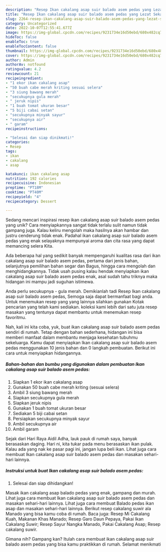 ```yaml
---
description: "Resep Ikan cakalang asap suir balado asem pedas yang Lezat Sekali"
title: "Resep Ikan cakalang asap suir balado asem pedas yang Lezat Sekali"
slug: 2264-resep-ikan-cakalang-asap-suir-balado-asem-pedas-yang-lezat-sekali
category: Uncategorized
date: 2022-10-07T12:55:41.677Z
image: https://img-global.cpcdn.com/recipes/9231734e16d50ebd/680x482cq70/ikan-cakalang-asap-suir-balado-asem-pedas-foto-resep-utama.jpg
hideToc: false
enableToc: true
enableTocContent: false
thumbnail: https://img-global.cpcdn.com/recipes/9231734e16d50ebd/680x482cq70/ikan-cakalang-asap-suir-balado-asem-pedas-foto-resep-utama.jpg
cover: https://img-global.cpcdn.com/recipes/9231734e16d50ebd/680x482cq70/ikan-cakalang-asap-suir-balado-asem-pedas-foto-resep-utama.jpg
author: Admin
authorAv: notfound
ratingvalue: 4.2
reviewcount: 21
recipeingredient:
- "1 ekor ikan cakalang asap"
- "50 buah cabe merah kriting sesuai selera"
- "3 siung bawang merah"
- "secukupnya gula merah"
- " jeruk nipis"
- "1 buah tomat ukuran besar"
- "5 biji cabai setan"
- "secukupnya minyak sayur"
- "secukupnya air"
- " garam"
recipeinstructions:

- "Selesai dan siap dinikmati!"
categories:
- Resep
tags:
- ikan
- cakalang
- asap

katakunci: ikan cakalang asap 
nutrition: 192 calories
recipecuisine: Indonesian
preptime: "PT18M"
cooktime: "PT40M"
recipeyield: "4"
recipecategory: Dessert

---
```





Sedang mencari inspirasi resep ikan cakalang asap suir balado asem pedas yang unik? Cara menyiapkannya sangat tidak terlalu sulit namun tidak gampang juga. Kalau keliru mengolah maka hasilnya akan hambar dan justru cenderung tidak enak. Padahal ikan cakalang asap suir balado asem pedas yang enak selayaknya mempunyai aroma dan cita rasa yang dapat memancing selera Kita.





Ada beberapa hal yang sedikit banyak mempengaruhi kualitas rasa dari ikan cakalang asap suir balado asem pedas, pertama dari jenis bahan, selanjutnya pemilihan bahan segar dan Bagus, hingga cara mengolah dan menghidangkannya. Tidak usah pusing kalau hendak menyiapkan ikan cakalang asap suir balado asem pedas enak,      asal sudah tahu triknya maka hidangan ini mampu jadi suguhan istimewa.














Anda perlu secukupnya - gula merah. Demikianlah tadi Resep Ikan cakalang asap suir balado asem pedas, Semoga saja dapat bermanfaat bagi anda. Untuk menemukan resep yang yang lainnya silahkan gunakan Kotak pencarian yang telah kami sediakan. koleksi kami lebih dari satu juta resep masakan yang tentunya dapat membantu untuk menemukan resep favoritmu.






Nah, kali ini kita coba, yuk, buat ikan cakalang asap suir balado asem pedas sendiri di rumah. Tetap dengan bahan sederhana, hidangan ini bisa memberi manfaat dalam membantu menjaga kesehatan tubuhmu sekeluarga. Kamu dapat menyiapkan Ikan cakalang asap suir balado asem pedas menggunakan 10 jenis bahan dan 0 langkah pembuatan. Berikut ini cara untuk menyiapkan hidangannya.

<!--inarticleads1-->

##### Bahan-bahan dan bumbu yang digunakan dalam pembuatan Ikan cakalang asap suir balado asem pedas:

1. Siapkan 1 ekor ikan cakalang asap
1. Gunakan 50 buah cabe merah kriting (sesuai selera)
1. Ambil 3 siung bawang merah
1. Siapkan secukupnya gula merah
1. Siapkan  jeruk nipis
1. Gunakan 1 buah tomat ukuran besar
1. Sediakan 5 biji cabai setan
1. Persiapkan secukupnya minyak sayur
1. Ambil secukupnya air
1. Ambil  garam


Sejak dari Hari Raya Aidil Adha, lauk pauk di rumah saya, banyak berasaskan daging. Hari ni, kita tukar pada menu berasaskan ikan pulak. Kalau ada yang nak ke pasar pagi ini, jangan lupa beli ikan. Lihat juga cara membuat Ikan cakalang asap suir balado asem pedas dan masakan sehari-hari lainnya. 

<!--inarticleads2-->

##### Instruksi untuk buat Ikan cakalang asap suir balado asem pedas:


1. Selesai dan siap dihidangkan!

Masak ikan cakalang asap balado pedas yang enak, gampang dan murah. Lihat juga cara membuat Ikan cakalang asap suir balado asem pedas dan masakan sehari-hari lainnya. Lihat juga cara membuat Balado pedas ikan asap dan masakan sehari-hari lainnya. Berikut resep cakalang suwir ala Manado yang bisa kamu coba di rumah. Baca juga: Resep Mi Cakalang Kuah, Makanan Khas Manado; Resep Garo Daun Pepaya, Pakai Ikan Cakalang Suwir; Resep Sayur Nangka Manado, Pakai Cakalang Asap; Resep cakalang suwir. 

Gimana nih? Gampang kan? Itulah cara membuat ikan cakalang asap suir balado asem pedas yang bisa kamu praktikkan di rumah. Selamat menikmati
